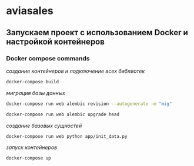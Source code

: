 # aviasales

## Запускаем проект с использованием Docker и настройкой контейнеров
### Docker compose commands
*создание контейнеров и подключение всех библиотек*
```sh
docker-compose build
```
*миграция базы данных*
```sh
docker-compose run web alembic revision --autogenerate -m "mig"
```
```sh
docker-compose run web alembic upgrade head
```
*создание базовых сущностей*
```sh
docker-compose run web python app/init_data.py
```
*запуск контейнеров*
```sh
docker-compose up
